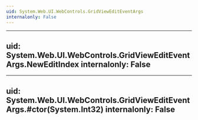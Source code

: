 ```yaml
---
uid: System.Web.UI.WebControls.GridViewEditEventArgs
internalonly: False
---
```


---
uid: System.Web.UI.WebControls.GridViewEditEventArgs.NewEditIndex
internalonly: False
---

---
uid: System.Web.UI.WebControls.GridViewEditEventArgs.#ctor(System.Int32)
internalonly: False
---
